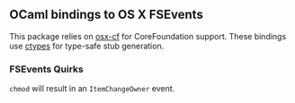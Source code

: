 ## OCaml bindings to OS X FSEvents

This package relies on
[osx-cf](https://github.com/dsheets/ocaml-osx-cf) for CoreFoundation
support. These bindings use
[ctypes](https://github.com/ocamllabs/ocaml-ctypes) for type-safe stub
generation.

### FSEvents Quirks

`chmod` will result in an `ItemChangeOwner` event.
